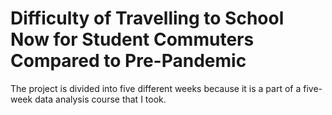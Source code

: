 # Difficulty of Travelling to School Now for Student Commuters Compared to Pre-Pandemic
The project is divided into five different weeks because it is a part of a five-week data analysis course that I took.

